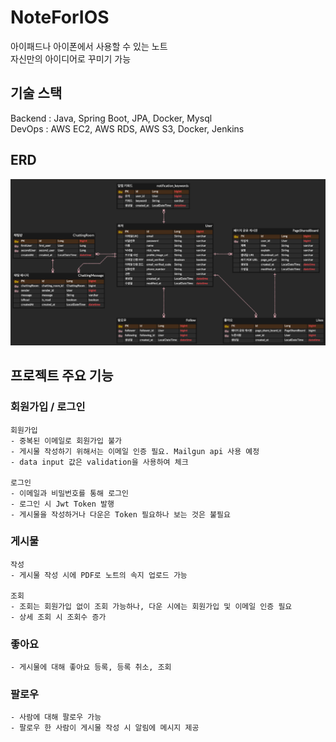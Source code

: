 # NoteForIOS
아이패드나 아이폰에서 사용할 수 있는 노트 \
자신만의 아이디어로 꾸미기 가능

## 기술 스택
Backend : Java, Spring Boot, JPA, Docker, Mysql \
DevOps : AWS EC2, AWS RDS, AWS S3, Docker, Jenkins

## ERD
![img.png](img.png)

## 프로젝트 주요 기능
### 회원가입 / 로그인
    회원가입
    - 중복된 이메일로 회원가입 불가
    - 게시물 작성하기 위해서는 이메일 인증 필요. Mailgun api 사용 예정
    - data input 값은 validation을 사용하여 체크
    
    로그인
    - 이메일과 비밀번호를 통해 로그인
    - 로그인 시 Jwt Token 발행
    - 게시물을 작성하거나 다운은 Token 필요하나 보는 것은 불필요
### 게시물
    작성
    - 게시물 작성 시에 PDF로 노트의 속지 업로드 가능

    조회
    - 조회는 회원가입 없이 조회 가능하나, 다운 시에는 회원가입 및 이메일 인증 필요
    - 상세 조회 시 조회수 증가

### 좋아요
    - 게시물에 대해 좋아요 등록, 등록 취소, 조회

### 팔로우
    - 사람에 대해 팔로우 가능
    - 팔로우 한 사람이 게시물 작성 시 알림에 메시지 제공

